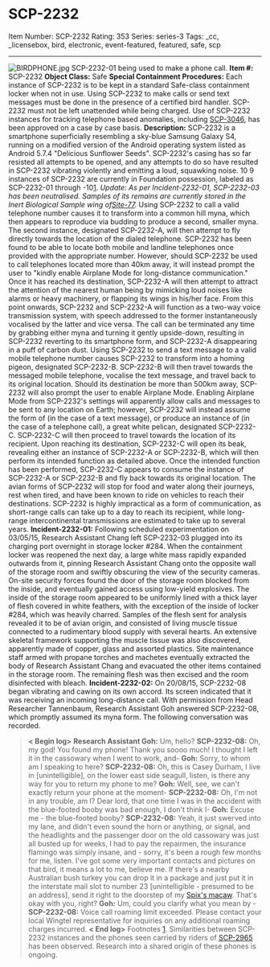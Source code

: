 # SCP-2232
Item Number: SCP-2232
Rating: 353
Series: series-3
Tags: _cc, _licensebox, bird, electronic, event-featured, featured, safe, scp

---

![BIRDPHONE.jpg](https://scp-wiki.wdfiles.com/local--files/scp-2232/BIRDPHONE.jpg)
SCP-2232-01 being used to make a phone call.
**Item #:** SCP-2232
**Object Class:** Safe
**Special Containment Procedures:** Each instance of SCP-2232 is to be kept in a standard Safe-class containment locker when not in use. Using SCP-2232 to make calls or send text messages must be done in the presence of a certified bird handler.
SCP-2232 must not be left unattended while being charged.
Use of SCP-2232 instances for tracking telephone based anomalies, including [SCP-3046](/scp-3046), has been approved on a case by case basis.
**Description:** SCP-2232 is a smartphone superficially resembling a sky-blue Samsung Galaxy S4, running on a modified version of the Android operating system listed as Android 5.7.4 "Delicious Sunflower Seeds". SCP-2232's casing has so far resisted all attempts to be opened, and any attempts to do so have resulted in SCP-2232 vibrating violently and emitting a loud, squawking noise. 10 9 instances of SCP-2232 are currently in Foundation possession, labeled as SCP-2232-01 through -10[1](javascript:;).
_Update: As per Incident-2232-01, SCP-2232-03 has been neutralised. Samples of its remains are currently stored in the Inert Biological Sample wing of[Site-77](/secure-facility-dossier-site-77)._
Using SCP-2232 to call a valid telephone number causes it to transform into a common hill myna, which then appears to reproduce via budding to produce a second, smaller myna. The second instance, designated SCP-2232-A, will then attempt to fly directly towards the location of the dialed telephone. SCP-2232 has been found to be able to locate both mobile and landline telephones once provided with the appropriate number. However, should SCP-2232 be used to call telephones located more than 40km away, it will instead prompt the user to "kindly enable Airplane Mode for long-distance communication."
Once it has reached its destination, SCP-2232-A will then attempt to attract the attention of the nearest human being by mimicking loud noises like alarms or heavy machinery, or flapping its wings in his/her face. From this point onwards, SCP-2232 and SCP-2232-A will function as a two-way voice transmission system, with speech addressed to the former instantaneously vocalised by the latter and vice versa. The call can be terminated any time by grabbing either myna and turning it gently upside-down, resulting in SCP-2232 reverting to its smartphone form, and SCP-2232-A disappearing in a puff of carbon dust.
Using SCP-2232 to send a text message to a valid mobile telephone number causes SCP-2232 to transform into a homing pigeon, designated SCP-2232-B. SCP-2232-B will then travel towards the messaged mobile telephone, vocalise the text message, and travel back to its original location. Should its destination be more than 500km away, SCP-2232 will also prompt the user to enable Airplane Mode.
Enabling Airplane Mode from SCP-2232's settings will apparently allow calls and messages to be sent to any location on Earth; however, SCP-2232 will instead assume the form of (in the case of a text message), or produce an instance of (in the case of a telephone call), a great white pelican, designated SCP-2232-C. SCP-2232-C will then proceed to travel towards the location of its recipient. Upon reaching its destination, SCP-2232-C will open its beak, revealing either an instance of SCP-2232-A or SCP-2232-B, which will then perform its intended function as detailed above. Once the intended function has been performed, SCP-2232-C appears to consume the instance of SCP-2232-A or SCP-2232-B and fly back towards its original location.
The avian forms of SCP-2232 will stop for food and water along their journeys, rest when tired, and have been known to ride on vehicles to reach their destinations. SCP-2232 is highly impractical as a form of communication, as short-range calls can take up to a day to reach its recipient, while long-range intercontinental transmissions are estimated to take up to several years.
**Incident-2232-01:** Following scheduled experimentation on 03/05/15, Research Assistant Chang left SCP-2232-03 plugged into its charging port overnight in storage locker #284. When the containment locker was reopened the next day, a large white mass rapidly expanded outwards from it, pinning Research Assistant Chang onto the opposite wall of the storage room and swiftly obscuring the view of the security cameras. On-site security forces found the door of the storage room blocked from the inside, and eventually gained access using low-yield explosives.
The inside of the storage room appeared to be uniformly lined with a thick layer of flesh covered in white feathers, with the exception of the inside of locker #284, which was heavily charred. Samples of the flesh sent for analysis revealed it to be of avian origin, and consisted of living muscle tissue connected to a rudimentary blood supply with several hearts. An extensive skeletal framework supporting the muscle tissue was also discovered, apparently made of copper, glass and assorted plastics. Site maintenance staff armed with propane torches and machetes eventually extracted the body of Research Assistant Chang and evacuated the other items contained in the storage room. The remaining flesh was then excised and the room disinfected with bleach.
**Incident-2232-02:** On 20/08/15, SCP-2232-08 began vibrating and cawing on its own accord. Its screen indicated that it was receiving an incoming long-distance call. With permission from Head Researcher Tannenbaum, Research Assistant Goh answered SCP-2232-08, which promptly assumed its myna form. The following conversation was recorded.
> **< Begin log>**
> **Research Assistant Goh:** Um, hello?
> **SCP-2232-08:** Oh, my god! You found my phone! Thank you soooo much! I thought I left it in the cassowary when I went to work, and-
> **Goh:** Sorry, to whom am I speaking to here?
> **SCP-2232-08:** Oh, this is Casey Durham, I live in [unintelligible], on the lower east side seagull, listen, is there any way for you to return my phone to me?
> **Goh:** Well, see, we can't exactly return your phone at the moment-
> **SCP-2232-08:** Oh, I'm not in any trouble, am I? Dear lord, that one time I was in the accident with the blue-footed booby was bad enough, I don't think I-
> **Goh:** Excuse me - the blue-footed booby?
> **SCP-2232-08:** Yeah, it just swerved into my lane, and didn't even sound the horn or anything, or signal, and the headlights and the passenger door on the old cassowary was just all busted up for weeks, I had to pay the repairmen, the insurance flamingo was simply insane, and - sorry, it's been a rough few months for me, listen. I've got some very important contacts and pictures on that bird, it means a lot to me, believe me. If there's a nearby Australian bush turkey you can drop it in a package and just put it in the interstate mail slot to number 23 [unintelligible - presumed to be an address], send it right to the doorstep of my [Spix's macaw](/scp-2076). That's okay with you, right?
> **Goh:** Um, could you clarify what you mean by -
> **SCP-2232-08:** Voice call roaming limit exceeded. Please contact your local Wingtel representative for inquiries on any additional roaming charges incurred.
> **< End log>**
Footnotes
[1](javascript:;). Similarities between SCP-2232 instances and the phones seen carried by riders of [SCP-2965](/scp-2965) has been observed. Research into a shared origin of these phones is ongoing.